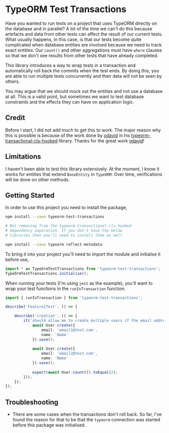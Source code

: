 # TypeORM Test Transactions
Have you wanted to run tests on a project that uses TypeORM directly on the database and in parallel? A lot of the time we can't do this because artefacts and data from other tests can affect the result of our current tests. What usually happens, in this case, is that our tests become quite complicated when database entities are involved because we need to track exact entities. Our `count()` and other aggregations must have `where` clauses so that we don't see results from other tests that have already completed.

This library introduces a way to wrap tests in a transaction and automatically roll back the commits when the test ends. By doing this, you are able to run multiple tests concurrently and their data will not be seen by others.

You may argue that we should mock out the entities and not use a database at all. This is a valid point, but sometimes we want to test database constraints and the effects they can have on application logic.

## Credit
Before I start, I did not add much to get this to work. The major reason why this is possible is because of the work done by [odavid](https://github.com/odavid) in his [typeorm-transactional-cls-hooked](https://github.com/odavid/typeorm-transactional-cls-hooked) library. Thanks for the great work  [odavid](https://github.com/odavid)!

## Limitations
I haven't been able to test this library extensively. At the moment, I know it works for entities that extend `BaseEntity` in `TypeORM`. Over time, verifications will be done on other methods.


## Getting Started

In order to use this project you need to install the package,
```bash
npm install --save typeorm-test-transactions

# Not removing from the typeorm-transactional-cls-hooked
# dependency separation. If you don't have the below
# libraries then you'll need to install them as well

npm install --save typeorm reflect-metadata
```


To bring it into your project you'll need to import the module and initialise it before use,
```typescript
import * as TypeOrmTestTransactions from 'typeorm-test-transactions';
TypeOrmTestTransactions.initialise();
```

When running your tests (I'm using `jest` as the example), you'll want to wrap your test functions in the `runInTransaction` function.

```typescript
import { runInTransaction } from 'typeorm-test-transactions';

describe('Feature1Test', () => {

    describe('creation', () => {
        it('should allow me to create multiple users if the email address is different but name is the same', runInTransaction(async () => {
            await User.create({
                email: 'email1@test.com',
                name: 'Name'
            }).save();
            
            await User.create({
                email: 'email2@test.com',
                name: 'Name'
            }).save();
            
            expect(await User.count()).toEqual(2);
        }));
    });
});

```

## Troubleshooting

- There are some cases when the transactions don't roll back. So far, I've found the reason for that to be that the `typeorm` connection was started before this package was initialised.
